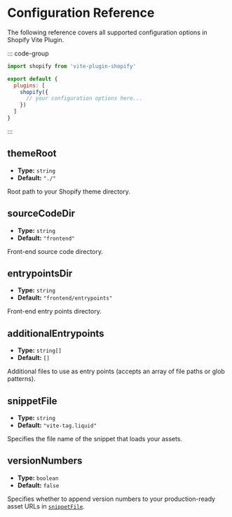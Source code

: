 # Configuration Reference

The following reference covers all supported configuration options in Shopify Vite Plugin.

::: code-group
```js [vite.config.js]
import shopify from 'vite-plugin-shopify'

export default {
  plugins: [
    shopify({
      // your configuration options here...
    })
  ]
}
```
:::

## themeRoot

- **Type:** `string`
- **Default:** `"./"`

Root path to your Shopify theme directory.

## sourceCodeDir

- **Type:** `string`
- **Default:** `"frontend"`

Front-end source code directory.

## entrypointsDir

- **Type:** `string`
- **Default:** `"frontend/entrypoints"`

Front-end entry points directory.

## additionalEntrypoints

- **Type:** `string[]`
- **Default:** `[]`

Additional files to use as entry points (accepts an array of file paths or glob patterns).

## snippetFile

- **Type:** `string`
- **Default:** `"vite-tag.liquid"`

Specifies the file name of the snippet that loads your assets.

## versionNumbers

- **Type:** `boolean`
- **Default:** `false`

Specifies whether to append version numbers to your production-ready asset URLs in [`snippetFile`](/guide/configuration.html#snippetfile).
